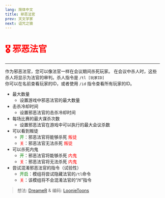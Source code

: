 ```yaml
---
lang: 简体中文
title: 邪恶法官
prev: 天文学家
next: 诅咒之狼
---
```


# <font color=red>🎖️ <b>邪恶法官</b></font> <Badge text="Killing" type="tip" vertical="middle"/>

***

作为邪恶法官，您可以像法官一样在会议期间杀死玩家。 在会议中杀人时，这些杀人将显示为法官的审判。杀人指令是 `/tl [玩家ID]` <br> 你可以在名前查看玩家的ID，或者使用 `/id` 指令查看所有玩家的ID。

- 最大数量
  - 设置游戏中邪恶法官的最大数量
- 击杀冷却时间
  - 设置邪恶法官的击杀冷却时间
- 每场比赛的最大谋杀次数
  - 设置邪恶法官在游戏中可以执行的最大会议杀数
- 可以看到叛徒
  - <font color=green>开</font>：邪恶法官将能够杀死 <font color=red>叛徒</font>
  - <font color=red>关</font>：邪恶法官无法杀死 <font color=red>叛徒</font>
- 可以杀死内鬼
  - <font color=green>开</font>：邪恶法官将能够杀死 <font color=red>内鬼</font>
  - <font color=red>关</font>：邪恶法官将无法杀死 <font color=red>内鬼</font>
- 尝试混淆邪恶法官的指令（试验性）
  - <font color=green>开启</font>：模组将尝试隐藏法官的`/tl`命令
  - <font color=red>关</font>：该模组将不会混淆法官的“/tl”指令

> 想法: [DreameR](#) & 编码: [LoonieToons](https://github.com/Loonie-Toons)
